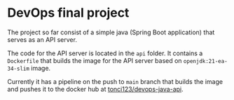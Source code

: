 # DevOps final project

The project so far consist of a simple java (Spring Boot application) that serves as an API server.

The code for the API server is located in the `api` folder. It contains a `Dockerfile` that builds the image for the API server based on `openjdk:21-ea-34-slim` image.

Currently it has a pipeline on the push to `main` branch that builds the image and pushes it to the docker hub at [tonci123/devops-java-api](https://hub.docker.com/r/tonci123/devops-java-api).
